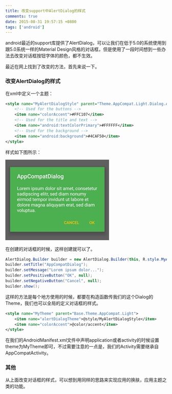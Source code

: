 ```yaml
---
title: 改变support中AlertDialog的样式
comments: true
date: 2015-08-31 19:57:15 +0800
tags: ['android']
---
```



android最近的support库提供了AlertDialog，可以让我们在低于5.0的系统使用到跟5.0系统一样的Material Design风格的对话框，但是使用了一段时间想到一些办法去改变对话框按钮字体的颜色，都不生效。
<!--more-->
最近在网上找到了改变的方法，首先来说一下。

### 改变AlertDialog的样式

在xml中定义一个主题：
```xml
<style name="MyAlertDialogStyle" parent="Theme.AppCompat.Light.Dialog.Alert">
    <!-- Used for the buttons -->
    <item name="colorAccent">#FFC107</item>
    <!-- Used for the title and text -->
    <item name="android:textColorPrimary">#FFFFFF</item>
    <!-- Used for the background -->
    <item name="android:background">#4CAF50</item>
</style>
```
样式如下图所示：

![](/images/modify_dialog_style.jpg)


在创建的对话框的时候，这样创建就可以了。
```java
AlertDialog.Builder builder = new AlertDialog.Builder(this, R.style.MyAlertDialogStyle);
builder.setTitle("AppCompatDialog");
builder.setMessage("Lorem ipsum dolor...");
builder.setPositiveButton("OK", null);
builder.setNegativeButton("Cancel", null);
builder.show();
```

这样的方法是每个地方使用的时候，都要在构造函数传我们的这个Dialog的Theme，我们也可以全局的定义对话框的样式。

```xml
<style name="MyTheme" parent="Base.Theme.AppCompat.Light">
    <item name="alertDialogTheme">@style/MyAlertDialogStyle</item>
    <item name="colorAccent">@color/accent</item>
</style>
```

在我们的AndroidManifest.xml文件中声明application或者activity的时候设置theme为MyTheme即可，不过需要注意的一点是，我们的Activity需要继承自AppCompatActivity。


### 其他

从上面改变对话框的样式，可以想到用同样的思路来实现应用的换肤，应用主题之类的功能。
